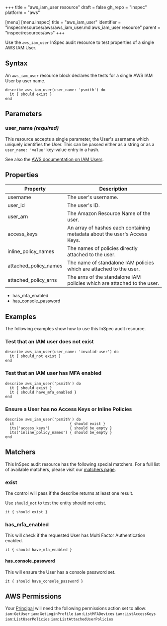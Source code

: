 +++
title = "aws_iam_user resource"
draft = false
gh_repo = "inspec"
platform = "aws"

[menu]
  [menu.inspec]
    title = "aws_iam_user"
    identifier = "inspec/resources/aws/aws_iam_user.md aws_iam_user resource"
    parent = "inspec/resources/aws"
+++

Use the `aws_iam_user` InSpec audit resource to test properties of a single AWS IAM User.

## Syntax

An `aws_iam_user` resource block declares the tests for a single AWS IAM User by user name.

    describe aws_iam_user(user_name: 'psmith') do
      it { should exist }
    end

## Parameters

### user_name _(required)_

This resource accepts a single parameter, the User's username which uniquely identifies the User.
This can be passed either as a string or as a `user_name: 'value'` key-value entry in a hash.

See also the [AWS documentation on IAM Users](https://docs.aws.amazon.com/IAM/latest/UserGuide/id_users.html).

## Properties

| Property              | Description                                                               |
| --------------------- | ------------------------------------------------------------------------- |
| username              | The user's username.                                                      |
| user_id               | The user's ID.                                                            |
| user_arn              | The Amazon Resource Name of the user.                                     |
| access_keys           | An array of hashes each containing metadata about the user's Access Keys. |
| inline_policy_names   | The names of policies directly attached to the user.                      |
| attached_policy_names | The name of standalone IAM policies which are attached to the user.       |
| attached_policy_arns  | The arns of the standalone IAM policies which are attached to the user.   |

- has_mfa_enabled
- has_console_password

## Examples

The following examples show how to use this InSpec audit resource.

### Test that an IAM user does not exist

    describe aws_iam_user(user_name: 'invalid-user') do
      it { should_not exist }
    end

### Test that an IAM user has MFA enabled

    describe aws_iam_user('psmith') do
      it { should exist }
      it { should have_mfa_enabled }
    end

### Ensure a User has no Access Keys or Inline Policies

    describe aws_iam_user('psmith') do
      it                         { should exist }
      its('access_keys')         { should be_empty }
      its('inline_policy_names') { should be_empty }
    end

## Matchers

This InSpec audit resource has the following special matchers. For a full list of available matchers, please visit our [matchers page](/inspec/matchers/).

### exist

The control will pass if the describe returns at least one result.

Use `should_not` to test the entity should not exist.

    it { should exist }

### has_mfa_enabled

This will check if the requested User has Multi Factor Authentication enabled.

    it { should have_mfa_enabled }

#### has_console_password

This will ensure the User has a console password set.

    it { should have_console_password }

## AWS Permissions

Your [Principal](https://docs.aws.amazon.com/IAM/latest/UserGuide/intro-structure.html#intro-structure-principal) will need the following permissions action set to allow:
`iam:GetUser`
`iam:GetLoginProfile`
`iam:ListMFADevices`
`iam:ListAccessKeys`
`iam:ListUserPolicies`
`iam:ListAttachedUserPolicies`

